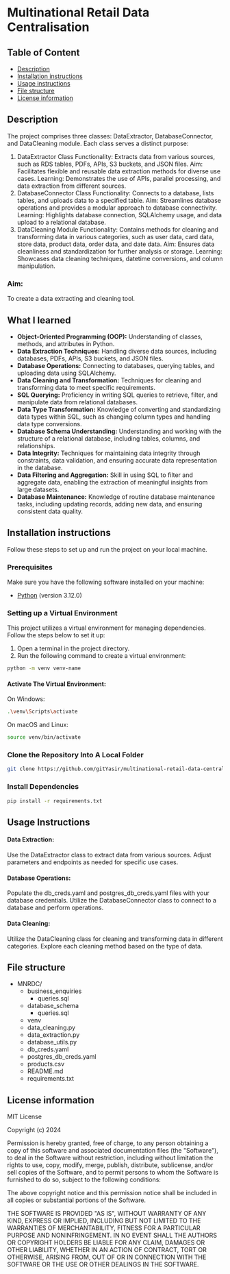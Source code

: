 # Multinational Retail Data Centralisation

## Table of Content

- [Description](#description)
- [Installation instructions](#installation-instructions)
- [Usage instructions](#usage-instructions)
- [File structure](#file-structure)
- [License information](#license-information)

## Description

The project comprises three classes: DataExtractor, DatabaseConnector, and DataCleaning module. Each class serves a distinct purpose:

1. DataExtractor Class
   Functionality: Extracts data from various sources, such as RDS tables, PDFs, APIs, S3 buckets, and JSON files.
   Aim: Facilitates flexible and reusable data extraction methods for diverse use cases.
   Learning: Demonstrates the use of APIs, parallel processing, and data extraction from different sources.
2. DatabaseConnector Class
   Functionality: Connects to a database, lists tables, and uploads data to a specified table.
   Aim: Streamlines database operations and provides a modular approach to database connectivity.
   Learning: Highlights database connection, SQLAlchemy usage, and data upload to a relational database.
3. DataCleaning Module
   Functionality: Contains methods for cleaning and transforming data in various categories, such as user data, card data, store data, product data, order data, and date data.
   Aim: Ensures data cleanliness and standardization for further analysis or storage.
   Learning: Showcases data cleaning techniques, datetime conversions, and column manipulation.

### Aim:

To create a data extracting and cleaning tool.

## What I learned

- **Object-Oriented Programming (OOP):** Understanding of classes, methods, and attributes in Python.
- **Data Extraction Techniques:** Handling diverse data sources, including databases, PDFs, APIs, S3 buckets, and JSON files.
- **Database Operations:** Connecting to databases, querying tables, and uploading data using SQLAlchemy.
- **Data Cleaning and Transformation:** Techniques for cleaning and transforming data to meet specific requirements.
- **SQL Querying:** Proficiency in writing SQL queries to retrieve, filter, and manipulate data from relational databases.
- **Data Type Transformation:** Knowledge of converting and standardizing data types within SQL, such as changing column types and handling data type conversions.
- **Database Schema Understanding:** Understanding and working with the structure of a relational database, including tables, columns, and relationships.
- **Data Integrity:** Techniques for maintaining data integrity through constraints, data validation, and ensuring accurate data representation in the database.
- **Data Filtering and Aggregation:** Skill in using SQL to filter and aggregate data, enabling the extraction of meaningful insights from large datasets.
- **Database Maintenance:** Knowledge of routine database maintenance tasks, including updating records, adding new data, and ensuring consistent data quality.

## Installation instructions

Follow these steps to set up and run the project on your local machine.

### Prerequisites

Make sure you have the following software installed on your machine:

- [Python](https://www.python.org/) (version 3.12.0)

### Setting up a Virtual Environment

This project utilizes a virtual environment for managing dependencies. Follow the steps below to set it up:

1. Open a terminal in the project directory.
2. Run the following command to create a virtual environment:

```bash
python -m venv venv-name
```

#### Activate The Virtual Environment:

On Windows:

```bash
.\venv\Scripts\activate
```

On macOS and Linux:

```bash
source venv/bin/activate
```

### Clone the Repository Into A Local Folder

```bash
git clone https://github.com/gitYasir/multinational-retail-data-centralisation973 .
```

### Install Dependencies

```bash
pip install -r requirements.txt
```

## Usage Instructions

#### Data Extraction:

Use the DataExtractor class to extract data from various sources.
Adjust parameters and endpoints as needed for specific use cases.

#### Database Operations:

Populate the db_creds.yaml and postgres_db_creds.yaml files with your database credentials.
Utilize the DatabaseConnector class to connect to a database and perform operations.

#### Data Cleaning:

Utilize the DataCleaning class for cleaning and transforming data in different categories.
Explore each cleaning method based on the type of data.

## File structure

- MNRDC/
  - business_enquiries
    - queries.sql
  - database_schema
    - queries.sql
  - venv
  - data_cleaning.py
  - data_extraction.py
  - database_utils.py
  - db_creds.yaml
  - postgres_db_creds.yaml
  - products.csv
  - README.md
  - requirements.txt

## License information

MIT License

Copyright (c) 2024

Permission is hereby granted, free of charge, to any person obtaining a copy
of this software and associated documentation files (the "Software"), to deal
in the Software without restriction, including without limitation the rights
to use, copy, modify, merge, publish, distribute, sublicense, and/or sell
copies of the Software, and to permit persons to whom the Software is
furnished to do so, subject to the following conditions:

The above copyright notice and this permission notice shall be included in all
copies or substantial portions of the Software.

THE SOFTWARE IS PROVIDED "AS IS", WITHOUT WARRANTY OF ANY KIND, EXPRESS OR
IMPLIED, INCLUDING BUT NOT LIMITED TO THE WARRANTIES OF MERCHANTABILITY,
FITNESS FOR A PARTICULAR PURPOSE AND NONINFRINGEMENT. IN NO EVENT SHALL THE
AUTHORS OR COPYRIGHT HOLDERS BE LIABLE FOR ANY CLAIM, DAMAGES OR OTHER
LIABILITY, WHETHER IN AN ACTION OF CONTRACT, TORT OR OTHERWISE, ARISING FROM,
OUT OF OR IN CONNECTION WITH THE SOFTWARE OR THE USE OR OTHER DEALINGS IN THE
SOFTWARE.
